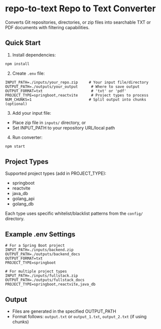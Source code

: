 # repo-to-text Repo to Text Converter

Converts Git repositories, directories, or zip files into searchable TXT or PDF documents with filtering capabilities.

## Quick Start

1. Install dependencies:

```bash
npm install
```

2. Create `.env` file:

```env
INPUT_PATH=./inputs/your_repo.zip     # Your input file/directory
OUTPUT_PATH=./outputs/your_output      # Where to save output
OUTPUT_FORMAT=txt                      # 'txt' or 'pdf'
PROJECT_TYPE=springboot,reactvite      # Project types to process
NUM_CHUNKS=1                          # Split output into chunks (optional)
```

3. Add your input file:

- Place zip file in `inputs/` directory, or
- Set INPUT_PATH to your repository URL/local path

4. Run converter:

```bash
npm start
```

## Project Types

Supported project types (add in PROJECT_TYPE):

- springboot
- reactvite
- java_db
- golang_api
- golang_db

Each type uses specific whitelist/blacklist patterns from the `config/` directory.

## Example .env Settings

```env
# For a Spring Boot project
INPUT_PATH=./inputs/backend.zip
OUTPUT_PATH=./outputs/backend_docs
OUTPUT_FORMAT=txt
PROJECT_TYPE=springboot

# For multiple project types
INPUT_PATH=./inputs/fullstack.zip
OUTPUT_PATH=./outputs/fullstack_docs
PROJECT_TYPE=springboot,reactvite,java_db
```

## Output

- Files are generated in the specified OUTPUT_PATH
- Format follows: `output.txt` or `output_1.txt`, `output_2.txt` (if using chunks)
